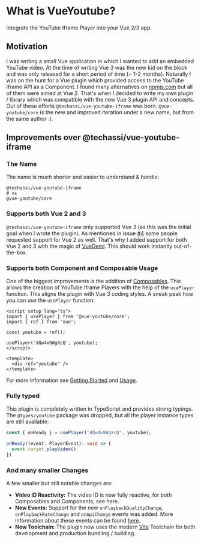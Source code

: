 # What is VueYoutube?

Integrate the YouTube Iframe Player into your Vue 2/3 app.

## Motivation

I was writing a small Vue application in which I wanted to add an embedded YouTube video. At the time of writing Vue 3
was the new kid on the block and was only released for a short period of time (~ 1-2 months). Naturally I was on the
hunt for a Vue plugin which provided access to the YouTube Iframe API as a Component. I found many alternatives on
[npmjs.com](https://npmjs.com) but all of them were aimed at Vue 2. That's when I decided to write my own plugin /
library which was compatible with the new Vue 3 plugin API and concepts. Out of these efforts
`@techassi/vue-youtube-iframe` was born. `@vue-youtube/core` is the new and improved iteration under a new name, but
from the same author :).

## Improvements over @techassi/vue-youtube-iframe

### The Name

The name is much shorter and easier to understand & handle:

```shell
@techassi/vue-youtube-iframe
# vs
@vue-youtube/core
```

### Supports both Vue 2 and 3

`@techassi/vue-youtube-iframe` only supported Vue 3 (as this was the initial goal when I wrote the plugin). As mentioned
in issue [#4](https://github.com/Techassi/vue-youtube-iframe/issues/4) some people requested support for Vue 2 as well.
That's why I added support for both Vue 2 and 3 with the magic of [VueDemi](https://github.com/vueuse/vue-demi). This
should work instantly out-of-the-box.

### Supports both Component and Composable Usage

One of the biggest improvements is the addition of [Composables](https://vuejs.org/guide/reusability/composables.html).
This allows the creation of YouTube Iframe Players with the help of the `usePlayer` function. This aligns the plugin
with Vue 3 coding styles. A sneak peak how you can use the `usePlayer` function:

```vue
<script setup lang="ts">
import { usePlayer } from '@vue-youtube/core';
import { ref } from 'vue';

const youtube = ref();

usePlayer('dQw4w9WgXcQ', youtube);
</script>

<template>
  <div ref="youtube" />
</template>
```

For more information see [Getting Started](./getting-started) and [Usage](/usage/composable).

### Fully typed

This plugin is completely written in TypeScript and provides strong typings. The `@types/youtube` package was dropped,
but all the player instance types are still available:

```ts
const { onReady } = usePlayer('dQw4w9WgXcQ', youtube);

onReady((event: PlayerEvent): void => {
  event.target.playVideo()
})
```

### And many smaller Changes

A few smaller but still notable changes are:

- **Video ID Reactivity:** The video ID is now fully reactive, for both Composables and Components, see here.
- **New Events:** Support for the new `onPlaybackQualityChange`, `onPlaybackRateChange` and `onApiChange`
  events was added. More information about these events can be found
  [here](https://developers.google.com/youtube/iframe_api_reference#Events).
- **New Toolchain:** The plugin now uses the modern [Vite](https://vitejs.dev/) Toolchain for both development and
  production bundling / building.